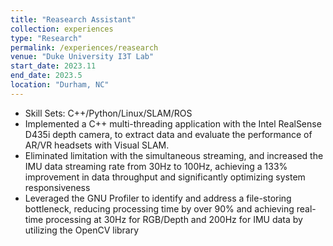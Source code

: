 ```yaml
---
title: "Reasearch Assistant"
collection: experiences
type: "Research"
permalink: /experiences/reasearch
venue: "Duke University I3T Lab"
start_date: 2023.11
end_date: 2023.5
location: "Durham, NC"
---
```


- Skill Sets: C++/Python/Linux/SLAM/ROS
- Implemented a C++ multi-threading application with the Intel RealSense D435i depth camera, to extract data and evaluate the
performance of AR/VR headsets with Visual SLAM.
- Eliminated limitation with the simultaneous streaming, and increased the IMU data streaming rate from 30Hz to 100Hz,
achieving a 133% improvement in data throughput and significantly optimizing system responsiveness
- Leveraged the GNU Profiler to identify and address a file-storing bottleneck, reducing processing time by over 90% and
achieving real-time processing at 30Hz for RGB/Depth and 200Hz for IMU data by utilizing the OpenCV library
